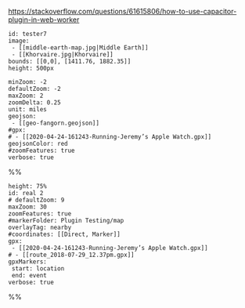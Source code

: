 https://stackoverflow.com/questions/61615806/how-to-use-capacitor-plugin-in-web-worker


```leaflet
id: tester7
image: 
 - [[middle-earth-map.jpg|Middle Earth]]
 - [[Khorvaire.jpg|Khorvaire]]
bounds: [[0,0], [1411.76, 1882.35]]
height: 500px

minZoom: -2
defaultZoom: -2
maxZoom: 2
zoomDelta: 0.25
unit: miles
geojson:
 - [[geo-fangorn.geojson]]
#gpx:
# - [[2020-04-24-161243-Running-Jeremy’s Apple Watch.gpx]]
geojsonColor: red
#zoomFeatures: true
verbose: true
```
%%


```leaflet
height: 75%
id: real 2
# defaultZoom: 9
maxZoom: 30
zoomFeatures: true
#markerFolder: Plugin Testing/map
overlayTag: nearby
#coordinates: [[Direct, Marker]]
gpx:
 - [[2020-04-24-161243-Running-Jeremy’s Apple Watch.gpx]]
# - [[route_2018-07-29_12.37pm.gpx]]
gpxMarkers: 
 start: location
 end: event
verbose: true
```
%%